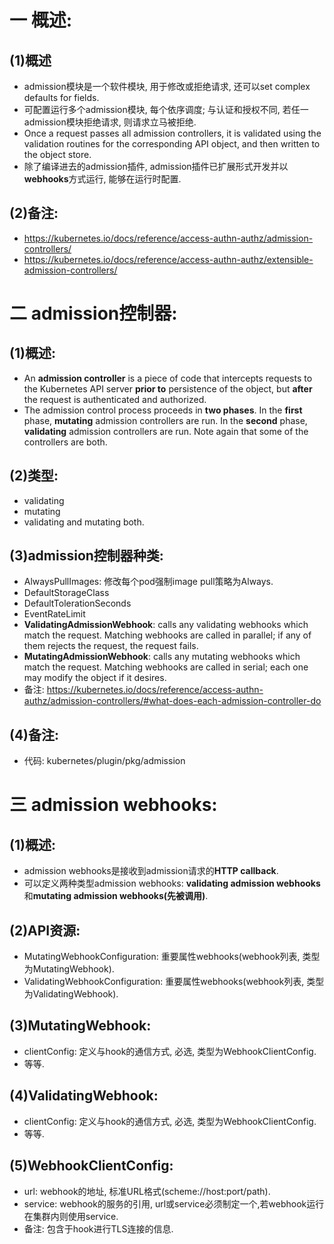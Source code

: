 # 一 概述:
## (1)概述
- admission模块是一个软件模块, 用于修改或拒绝请求, 还可以set complex defaults for fields.
- 可配置运行多个admission模块, 每个依序调度; 与认证和授权不同, 若任一admission模块拒绝请求, 则请求立马被拒绝.
- Once a request passes all admission controllers, it is validated using the validation routines for the corresponding API object, and then written to the object store.
- 除了编译进去的admission插件, admission插件已扩展形式开发并以**webhooks**方式运行, 能够在运行时配置.

## (2)备注:
- https://kubernetes.io/docs/reference/access-authn-authz/admission-controllers/
- https://kubernetes.io/docs/reference/access-authn-authz/extensible-admission-controllers/

# 二 admission控制器:
## (1)概述:
- An **admission controller** is a piece of code that intercepts requests to the Kubernetes API server **prior to** persistence of the object, but **after** the request is authenticated and authorized. 
- The admission control process proceeds in **two phases**. In the **first** phase, **mutating** admission controllers are run. In the **second** phase, **validating** admission controllers are run. Note again that some of the controllers are both.

## (2)类型:
- validating
- mutating
- validating and mutating both.

## (3)admission控制器种类:
- AlwaysPullImages: 修改每个pod强制image pull策略为Always.
- DefaultStorageClass
- DefaultTolerationSeconds
- EventRateLimit
- **ValidatingAdmissionWebhook**: calls any validating webhooks which match the request. Matching webhooks are called in parallel; if any of them rejects the request, the request fails.
- **MutatingAdmissionWebhook**: calls any mutating webhooks which match the request. Matching webhooks are called in serial; each one may modify the object if it desires.
- 备注: https://kubernetes.io/docs/reference/access-authn-authz/admission-controllers/#what-does-each-admission-controller-do

## (4)备注:
- 代码: kubernetes/plugin/pkg/admission

# 三 admission webhooks:
## (1)概述:
- admission webhooks是接收到admission请求的**HTTP callback**.
- 可以定义两种类型admission webhooks: **validating admission webhooks**和**mutating admission webhooks(先被调用)**.

## (2)API资源:
- MutatingWebhookConfiguration: 重要属性webhooks(webhook列表, 类型为MutatingWebhook).
- ValidatingWebhookConfiguration: 重要属性webhooks(webhook列表, 类型为ValidatingWebhook).

## (3)MutatingWebhook:
- clientConfig: 定义与hook的通信方式, 必选, 类型为WebhookClientConfig.
- 等等.

## (4)ValidatingWebhook:
- clientConfig: 定义与hook的通信方式, 必选, 类型为WebhookClientConfig.
- 等等.

## (5)WebhookClientConfig:
- url: webhook的地址, 标准URL格式(scheme://host:port/path).
- service: webhook的服务的引用, url或service必须制定一个,若webhook运行在集群内则使用service.
- 备注: 包含于hook进行TLS连接的信息.
